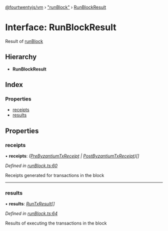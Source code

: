 [@fourtwentyjs/vm](../README.md) › ["runBlock"](../modules/_runblock_.md) › [RunBlockResult](_runblock_.runblockresult.md)

# Interface: RunBlockResult

Result of [runBlock](../classes/_index_.vm.md#runblock)

## Hierarchy

* **RunBlockResult**

## Index

### Properties

* [receipts](_runblock_.runblockresult.md#receipts)
* [results](_runblock_.runblockresult.md#results)

## Properties

###  receipts

• **receipts**: *([PreByzantiumTxReceipt](_runblock_.prebyzantiumtxreceipt.md) | [PostByzantiumTxReceipt](_runblock_.postbyzantiumtxreceipt.md))[]*

*Defined in [runBlock.ts:60](https://github.com/420integrated/fourtwentyjs-vm/blob/master/packages/vm/lib/runBlock.ts#L60)*

Receipts generated for transactions in the block

___

###  results

• **results**: *[RunTxResult](_runtx_.runtxresult.md)[]*

*Defined in [runBlock.ts:64](https://github.com/420integrated/fourtwentyjs-vm/blob/master/packages/vm/lib/runBlock.ts#L64)*

Results of executing the transactions in the block
